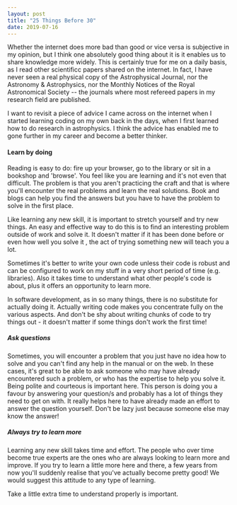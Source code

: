 ```yaml
---
layout: post
title: "25 Things Before 30"
date: 2019-07-16
---
```


Whether the internet does more bad than good or vice versa is subjective in my opinion, but I think one absolutely good thing about it is it enables us to share knowledge more widely. This is certainly true for me on a daily basis, as I read other scientificc papers shared on the internet. In fact, I have never seen a real physical copy of the Astrophysical Journal, nor the Astronomy & Astrophysics, nor the Monthly Notices of the Royal Astronomical Society -- the journals where most refereed papers in my research field are published.

I want to revisit a piece of advice I came across on the internet when I started learning coding on my own back in the days, when I first learned how to do research in astrophysics. I think the advice has enabled me to gone further in my career and become a better thinker.

#### Learn by doing

Reading is easy to do: fire up your browser, go to the library or sit in a bookshop and 'browse'. You feel like you are learning and it's not even that difficult. The problem is that you aren't practicing the craft and that is where you'll encounter the real problems and learn the real solutions. Book and blogs can help you find the answers but you have to have the problem to solve in the first place.

Like learning any new skill, it is important to stretch yourself and try new things. An easy and effective way to do this is to find an interesting problem outside of work and solve it. It doesn't matter if it has been done before or even how well you solve it , the act of trying something new will teach you a lot.

Sometimes it's better to write your own code unless their code is robust and can be configured to work on my stuff in a very short period of time (e.g. libraries). Also it takes time to understand what other people's code is about, plus it offers an opportunity to learn more. 

In software development, as in so many things, there is no substitute for actually doing it. Actually writing code makes you concentrate fully on the various aspects. And don't be shy about writing chunks of code to try things out - it doesn't matter if some things don't work the first time! 

##### Ask questions
Sometimes, you will encounter a problem that you just have no idea how to solve and you can't find any help in the manual or on the web.  In these cases, it's great to be able to ask someone who may have already encountered such a problem, or who has the expertise to help you solve it.  Being polite and courteous is important here.  This person is doing you a favour by answering your question/s and probably has a lot of things they need to get on with.  It really helps here to have already made an effort to answer the question yourself.  Don't be lazy just because someone else may know the answer! 

##### Always try to learn more
Learning any new skill takes time and effort.  The people who over time become true experts are the ones who are always looking to learn more and improve.  If you try to learn a little more here and there, a few years from now you'll suddenly realise that you've actually become pretty good!  We would suggest this attitude to any type of learning. 

Take a little extra time to understand properly is important.




